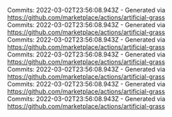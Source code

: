 Commits: 2022-03-02T23:56:08.943Z - Generated via https://github.com/marketplace/actions/artificial-grass
<br>
Commits: 2022-03-02T23:56:08.943Z - Generated via https://github.com/marketplace/actions/artificial-grass
<br>
Commits: 2022-03-02T23:56:08.943Z - Generated via https://github.com/marketplace/actions/artificial-grass
<br>
Commits: 2022-03-02T23:56:08.943Z - Generated via https://github.com/marketplace/actions/artificial-grass
<br>
Commits: 2022-03-02T23:56:08.943Z - Generated via https://github.com/marketplace/actions/artificial-grass
<br>
Commits: 2022-03-02T23:56:08.943Z - Generated via https://github.com/marketplace/actions/artificial-grass
<br>
Commits: 2022-03-02T23:56:08.943Z - Generated via https://github.com/marketplace/actions/artificial-grass
<br>
